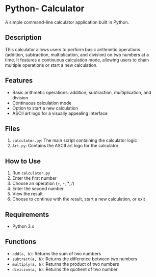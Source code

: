# Python- Calculator

A simple command-line calculator application built in Python.

## Description

This calculator allows users to perform basic arithmetic operations (addition, subtraction, multiplication, and division) on two numbers at a time. It features a continuous calculation mode, allowing users to chain multiple operations or start a new calculation.

## Features

- Basic arithmetic operations: addition, subtraction, multiplication, and division
- Continuous calculation mode
- Option to start a new calculation
- ASCII art logo for a visually appealing interface

## Files

1. `calculator.py`: The main script containing the calculator logic
2. `Art.py`: Contains the ASCII art logo for the calculator

## How to Use

1. Run `calculator.py`
2. Enter the first number
3. Choose an operation (+, -, *, /)
4. Enter the second number
5. View the result
6. Choose to continue with the result, start a new calculation, or exit

## Requirements

- Python 3.x


## Functions

- `add(a, b)`: Returns the sum of two numbers
- `subtract(a, b)`: Returns the difference between two numbers
- `multiply(a, b)`: Returns the product of two numbers
- `division(a, b)`: Returns the quotient of two number



